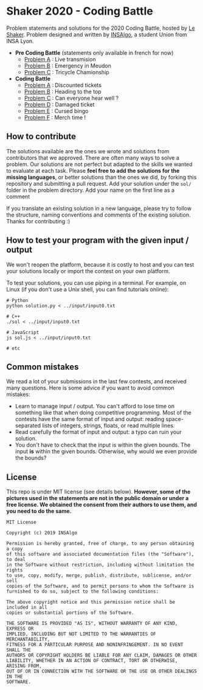 # Shaker 2020 - Coding Battle

Problem statements and solutions for the 2020 Coding Battle, hosted by [Le Shaker](https://le-shaker.com/en/).
Problem designed and written by [INSAlgo](https://insalgo.fr/), a student Union from INSA Lyon.



* **Pre Coding Battle** (statements only available in french for now)
  * [Problem A](pre-contest/a_retransmission) : Live transmision
  * [Problem B](pre-contest/urgence_a_meudon) : Emergency in Meudon
  * [Problem C](pre-contest/) : Tricycle Chamionship
* **Coding Battle**
  * [Problem A](contest/a_tickets) : Discounted tickets
  * [Problem B](contest/b_nom_de_groupe)  : Heading to the top
  * [Problem C](contest/c_niveau_audition)  : Can everyone hear well ?
  * [Problem D](contest/d_code_barre) : Damaged ticket
  * [Problem E](contest/e_cursed_bingo) : Cursed bingo
  * [Problem F](contest/f_goodies) : Merch time !



## How to contribute

The solutions available are the ones we wrote and solutions from contributors that we approved. There are often many ways to solve a problem. Our solutions are not perfect but adapted to the skills we wanted to evaluate at each task. Please **feel free to add the solutions for the missing languages**, or better solutions than the ones we did, by forking this repository and submitting a pull request. Add your solution under the `sol/` folder in the problem directory. Add your name on the first line as a comment

If you translate an existing solution in a new language, please try to follow the structure, naming conventions and comments of the existing solution. Thanks for contributing :)

## How to test your program with the given input / output

We won't reopen the platform, because it is costly to host and you can test your solutions locally or import the contest on your own platform.

To test your solutions, you can use piping in a terminal. For example, on Linux (if you don't use a Unix shell, you can find tutorials online):

```Shell
# Python
python solution.py < ../input/input0.txt

# C++
./sol < ../input/input0.txt

# JavaScript
js sol.js < ../input/input0.txt

# etc
```

## Common mistakes

We read a lot of your submissions in the last few contests, and received many questions. Here is some advice if you want to avoid common mistakes:

* Learn to manage input / output. You can't afford to lose time on something like that when doing competitive programming. Most of the contests have the same format of input and output: reading space-separated lists of integers, strings, floats, or read multiple lines.
* Read carefully the format of input and output: a typo can ruin your solution.
* You don't have to check that the input is within the given bounds. The input **is** within the given bounds. Otherwise, why would we even provide the bounds?

## License

This repo is under MIT license (see details below). **However, some of the pictures used in the statements are not in the public domain or under a free license. We obtained the consent from their authors to use them, and you need to do the same.**

```
MIT License

Copyright (c) 2019 INSAlgo

Permission is hereby granted, free of charge, to any person obtaining a copy
of this software and associated documentation files (the "Software"), to deal
in the Software without restriction, including without limitation the rights
to use, copy, modify, merge, publish, distribute, sublicense, and/or sell
copies of the Software, and to permit persons to whom the Software is
furnished to do so, subject to the following conditions:

The above copyright notice and this permission notice shall be included in all
copies or substantial portions of the Software.

THE SOFTWARE IS PROVIDED "AS IS", WITHOUT WARRANTY OF ANY KIND, EXPRESS OR
IMPLIED, INCLUDING BUT NOT LIMITED TO THE WARRANTIES OF MERCHANTABILITY,
FITNESS FOR A PARTICULAR PURPOSE AND NONINFRINGEMENT. IN NO EVENT SHALL THE
AUTHORS OR COPYRIGHT HOLDERS BE LIABLE FOR ANY CLAIM, DAMAGES OR OTHER
LIABILITY, WHETHER IN AN ACTION OF CONTRACT, TORT OR OTHERWISE, ARISING FROM,
OUT OF OR IN CONNECTION WITH THE SOFTWARE OR THE USE OR OTHER DEALINGS IN THE
SOFTWARE.
```